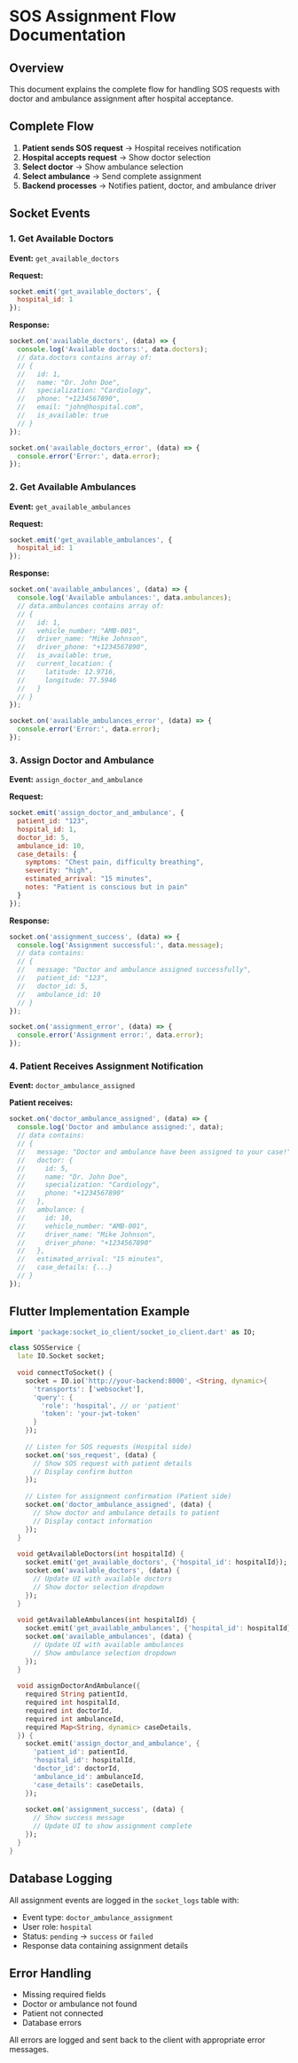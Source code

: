 # SOS Assignment Flow Documentation

## Overview

This document explains the complete flow for handling SOS requests with doctor and ambulance assignment after hospital acceptance.

## Complete Flow

1. **Patient sends SOS request** → Hospital receives notification
2. **Hospital accepts request** → Show doctor selection
3. **Select doctor** → Show ambulance selection  
4. **Select ambulance** → Send complete assignment
5. **Backend processes** → Notifies patient, doctor, and ambulance driver

## Socket Events

### 1. Get Available Doctors

**Event:** `get_available_doctors`

**Request:**
```javascript
socket.emit('get_available_doctors', {
  hospital_id: 1
});
```

**Response:**
```javascript
socket.on('available_doctors', (data) => {
  console.log('Available doctors:', data.doctors);
  // data.doctors contains array of:
  // {
  //   id: 1,
  //   name: "Dr. John Doe",
  //   specialization: "Cardiology",
  //   phone: "+1234567890",
  //   email: "john@hospital.com",
  //   is_available: true
  // }
});

socket.on('available_doctors_error', (data) => {
  console.error('Error:', data.error);
});
```

### 2. Get Available Ambulances

**Event:** `get_available_ambulances`

**Request:**
```javascript
socket.emit('get_available_ambulances', {
  hospital_id: 1
});
```

**Response:**
```javascript
socket.on('available_ambulances', (data) => {
  console.log('Available ambulances:', data.ambulances);
  // data.ambulances contains array of:
  // {
  //   id: 1,
  //   vehicle_number: "AMB-001",
  //   driver_name: "Mike Johnson",
  //   driver_phone: "+1234567890",
  //   is_available: true,
  //   current_location: {
  //     latitude: 12.9716,
  //     longitude: 77.5946
  //   }
  // }
});

socket.on('available_ambulances_error', (data) => {
  console.error('Error:', data.error);
});
```

### 3. Assign Doctor and Ambulance

**Event:** `assign_doctor_and_ambulance`

**Request:**
```javascript
socket.emit('assign_doctor_and_ambulance', {
  patient_id: "123",
  hospital_id: 1,
  doctor_id: 5,
  ambulance_id: 10,
  case_details: {
    symptoms: "Chest pain, difficulty breathing",
    severity: "high",
    estimated_arrival: "15 minutes",
    notes: "Patient is conscious but in pain"
  }
});
```

**Response:**
```javascript
socket.on('assignment_success', (data) => {
  console.log('Assignment successful:', data.message);
  // data contains:
  // {
  //   message: "Doctor and ambulance assigned successfully",
  //   patient_id: "123",
  //   doctor_id: 5,
  //   ambulance_id: 10
  // }
});

socket.on('assignment_error', (data) => {
  console.error('Assignment error:', data.error);
});
```

### 4. Patient Receives Assignment Notification

**Event:** `doctor_ambulance_assigned`

**Patient receives:**
```javascript
socket.on('doctor_ambulance_assigned', (data) => {
  console.log('Doctor and ambulance assigned:', data);
  // data contains:
  // {
  //   message: "Doctor and ambulance have been assigned to your case!",
  //   doctor: {
  //     id: 5,
  //     name: "Dr. John Doe",
  //     specialization: "Cardiology",
  //     phone: "+1234567890"
  //   },
  //   ambulance: {
  //     id: 10,
  //     vehicle_number: "AMB-001",
  //     driver_name: "Mike Johnson",
  //     driver_phone: "+1234567890"
  //   },
  //   estimated_arrival: "15 minutes",
  //   case_details: {...}
  // }
});
```

## Flutter Implementation Example

```dart
import 'package:socket_io_client/socket_io_client.dart' as IO;

class SOSService {
  late IO.Socket socket;
  
  void connectToSocket() {
    socket = IO.io('http://your-backend:8000', <String, dynamic>{
      'transports': ['websocket'],
      'query': {
        'role': 'hospital', // or 'patient'
        'token': 'your-jwt-token'
      }
    });
    
    // Listen for SOS requests (Hospital side)
    socket.on('sos_request', (data) {
      // Show SOS request with patient details
      // Display confirm button
    });
    
    // Listen for assignment confirmation (Patient side)
    socket.on('doctor_ambulance_assigned', (data) {
      // Show doctor and ambulance details to patient
      // Display contact information
    });
  }
  
  void getAvailableDoctors(int hospitalId) {
    socket.emit('get_available_doctors', {'hospital_id': hospitalId});
    socket.on('available_doctors', (data) {
      // Update UI with available doctors
      // Show doctor selection dropdown
    });
  }
  
  void getAvailableAmbulances(int hospitalId) {
    socket.emit('get_available_ambulances', {'hospital_id': hospitalId});
    socket.on('available_ambulances', (data) {
      // Update UI with available ambulances
      // Show ambulance selection dropdown
    });
  }
  
  void assignDoctorAndAmbulance({
    required String patientId,
    required int hospitalId,
    required int doctorId,
    required int ambulanceId,
    required Map<String, dynamic> caseDetails,
  }) {
    socket.emit('assign_doctor_and_ambulance', {
      'patient_id': patientId,
      'hospital_id': hospitalId,
      'doctor_id': doctorId,
      'ambulance_id': ambulanceId,
      'case_details': caseDetails,
    });
    
    socket.on('assignment_success', (data) {
      // Show success message
      // Update UI to show assignment complete
    });
  }
}
```

## Database Logging

All assignment events are logged in the `socket_logs` table with:
- Event type: `doctor_ambulance_assignment`
- User role: `hospital`
- Status: `pending` → `success` or `failed`
- Response data containing assignment details

## Error Handling

- Missing required fields
- Doctor or ambulance not found
- Patient not connected
- Database errors

All errors are logged and sent back to the client with appropriate error messages.
